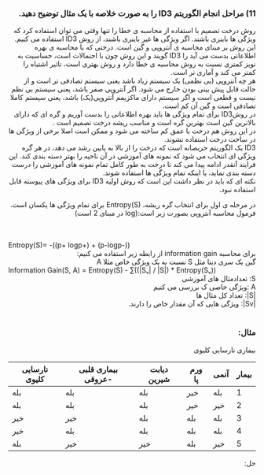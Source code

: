  <div dir="rtl">
  
  ### 11) مراحل انجام الگوریتم  ID3 را به صورت خلاصه با یک مثال توضیح دهید.
  
  
  
 روش درخت تصمیم با استفاده از محاسبه ی خطا را تنها وقتی می توان استفاده کرد که ویژگی ها باینری باشند. اگر ویژگی ها غیر باینری باشند، از روش ID3 استفاده می کنیم. 
   این روش بر مبنای محاسبه ی آنتروپی و گین است. درختی که با محاسبه ی بهره اطلاعاتی بدست می آید را ID3  گویند  و این روش چون  با احتمالات است، حساسیت به نویز کمتری نسبت به روش  محاسبه ی خطا دارد  و روش بهتری است، تاثیر اشتباه را کمتر می کند و آماری تر است. 
  <br/>هر چه آنتروپی (بی نظمی) یک سیستم زیاد باشد یعنی سیستم تصادفی تر است و از حالت قابل پیش بینی بودن خارج می شود. اگر آنتروپی صفر باشد، یعنی سیستم بی نظم نیست و قطعی است و اگر سیستم دارای ماکزیمم آنتروپی(یک) باشد، یعنی سیستم کاملا تصادفی است و گین آن کم است.
<br/>
  در روشID3 برای تمام ویژگی ها باید بهره اطلاعاتی را بدست آوریم و گره ای که دارای بالاترین گین است بهترین گره است و مناسب ریشه درخت تصمیم است .
<br/>
  در این روش هم درخت با عمق کم ساخته می شود و ممکن است اصلا برخی از ویژگی ها در ساخت درخت استفاده نشوند.
  <br/>
  ID3 یک الگوریتم حریصانه است که درخت را از بالا به پایین رشد می دهد، در هر گره ویژگی ای انتخاب می شود که نمونه های آموزشی  در آن ناحیه را بهتر دسته بندی کند. این فرایند آنقدر ادامه پیدا می کند تا درخت به طور کامل تمام نمونه های آموزشی را درست دسته بندی نماید، یا اینکه تمام ویژگی ها استفاده شوند.
 <br/>
   نکته ای که باید در نظر داشت این است که روش اولیه ID3 برای ویژگی های پیوسته قابل استفاده نبود.
  
  در مرحله ی اول برای انتخاب گره ریشه، Entropy(S) برای تمام ویژگی ها یکسان است. فرمول محاسبه آنتروپی بصورت زیر است:(log در مبنای 2 است) 
  
<br/>
<br/>
  </div>
 Entropy(S)= -((p+ logp+) + (p-logp-))
 <div dir="rtl">
 برای محاسبه information gain از رابطه زیر استفاده می کنیم:
  <br/>
  گین یک سری دیتا مثل S نسبت به یک ویژگی خاص مثلا A
  <br/>
  </div>
 Information Gain(S, A) = Entropy(S) - ∑((|Sᵥ| / |S|) * Entropy(Sᵥ))
  <div dir="rtl">
 S: تعدادمثال های آموزشی  
 <div dir="rtl">
 A :ویژگی خاصی ک بررسی می کنیم
 <div dir="rtl">
 |S|: تعداد کل مثال ها
 <div dir="rtl">
 |Sv|: ویژگی هایی که آن مقدار خاص را دارند.
<br/>
<br/>
   
  ### مثال:
   بیماری نارسایی کلیوی
  <div dir ="ltr">
    
| نارسایی کلیوی | بیماری قلبی -عروقی | دیابت شیرین |ورم پا  | آنمی   | بیمار  | 
|-------|---------|--------|---------------|----------------------|-----------------|
|  بله    |            بله       |         بله   |   خیر  | بله    |    1         | 
|  بله    |            بله       |         بله   |  خیر   | خیر    |    2         | 
|  خیر    |            خیر       |         بله   |   بله  | بله    |    3         | 
|  خیر    |           بله       |         بله   |   بله  | بله    |    4         |
|  بله     |            خیر       |          خیر  |   بله  | خیر    |    5        | 
   </div>
  حل:
